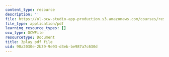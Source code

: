 ```yaml
---
content_type: resource
description: ''
file: https://ol-ocw-studio-app-production.s3.amazonaws.com/courses/res-18-009-learn-differential-equations-up-close-with-gilbert-strang-and-cleve-moler-fall-2015/90a2030e2b399e93d3ebbe987a7c630d_U8R54zOTVLw.pdf
file_type: application/pdf
learning_resource_types: []
ocw_type: OCWFile
resourcetype: Document
title: 3play pdf file
uid: 90a2030e-2b39-9e93-d3eb-be987a7c630d
---
```

